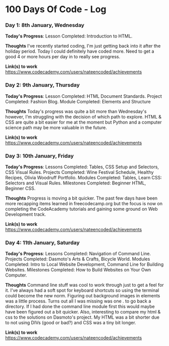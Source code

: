 # 100 Days Of Code - Log
<!--
### Day 0: February 30, 2016 (Example 1)
##### (delete me or comment me out)
<!--
**Today's Progress**: Fixed CSS, worked on canvas functionality for the app.
<!--
**Thoughts:** I really struggled with CSS, but, overall, I feel like I am slowly getting better at it. Canvas is still new for me, but I managed to figure out some basic functionality.
<!--
**Link to work:** [Calculator App](http://www.example.com)
<!--
### Day 0: February 30, 2016 (Example 2)
##### (delete me or comment me out)
<!--
**Today's Progress**: Fixed CSS, worked on canvas functionality for the app.
<!--
**Thoughts**: I really struggled with CSS, but, overall, I feel like I am slowly getting better at it. Canvas is still new for me, but I managed to figure out some basic functionality.
<!--
**Link(s) to work**: [Calculator App](http://www.example.com)
-->

### Day 1: 8th January, Wednesday

**Today's Progress**: Lesson Completed: Introduction to HTML.

**Thoughts** I've recently started coding, I'm just getting back into it after the holiday period. Today I could definitely have coded more. Need to get a good 4 or more hours per day in to really see progress.

**Link(s) to work**
https://www.codecademy.com/users/nateencoded/achievements

### Day 2: 9th January, Thursday
**Today's Progress**: Lesson Completed: HTML Document Standards. Project Completed: Fashion Blog. Module Completed: Elements and Structure

**Thoughts** Today's progress was quite a bit more than Wednesday's however, I'm struggling with the decision of which path to explore. HTML & CSS are quite a bit easier for me at the moment but Python and a computer science path may be more valuable in the future.

**Link(s) to work** 
https://www.codecademy.com/users/nateencoded/achievements

### Day 3: 10th January, Friday
**Today's Progress**: Lessons Completed: Tables, CSS Setup and Selectors, CSS Visual Rules. Projects Completed: Wine Festival Schedule, Healthy Recipes, Olivia Woodruff Portfolio. Modules Completed: Tables, Learn CSS: Selectors and Visual Rules. Milestones Completed: Beginner HTML, Beginner CSS.

**Thoughts** Progress is moving a bit quicker. The past few days have been more recapping items learned in freecodecamp.org but the focus is now on completing the CodeAcademy tutorials and gaining some ground on Web Development track.

**Link(s) to work** 
https://www.codecademy.com/users/nateencoded/achievements


### Day 4: 11th January, Saturday
**Today's Progress**: Lessons Completed: Navigation of Command Line. Projects Completed: Dasmoto's Arts & Crafts, Bicycle World. Modules Completed: Intro to Local Website Development, Command Line for Building Websites. Milestones Completed: How to Build Websites on Your Own Computer.

**Thoughts** Command line stuff was cool to work through just to get a feel for it. I've always had a soft spot for keyboard shortcuts so using the terminal could become the new norm. Figuring out background images in elements was a little process. Turns out all I was missing was one . to go back a directory. If I had done the command line module first this would maybe have been figured out a bit quicker. Also, interesting to compare my html & css to the solutions on Dasmoto's project. My HTML was a bit shorter due to not using DIVs (good or bad?) and CSS was a tiny bit longer.

**Link(s) to work** 
https://www.codecademy.com/users/nateencoded/achievements
